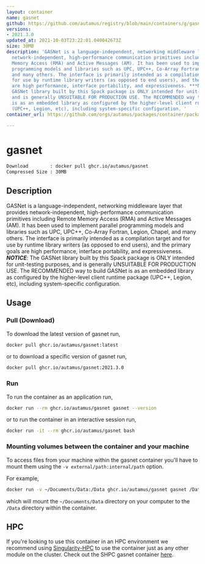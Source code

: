 ```yaml
---
layout: container
name: gasnet
github: https://github.com/autamus/registry/blob/main/containers/g/gasnet/spack.yaml
versions:
- 2021.3.0
updated_at: 2021-10-03T23:22:01.040042673Z
size: 30MB
description: 'GASNet is a language-independent, networking middleware layer that provides
  network-independent, high-performance communication primitives including Remote
  Memory Access (RMA) and Active Messages (AM). It has been used to implement parallel
  programming models and libraries such as UPC, UPC++, Co-Array Fortran, Legion, Chapel,
  and many others. The interface is primarily intended as a compilation target and
  for use by runtime library writers (as opposed to end users), and the primary goals
  are high performance, interface portability, and expressiveness. ***NOTICE***: The
  GASNet library built by this Spack package is ONLY intended for unit-testing purposes,
  and is generally UNSUITABLE FOR PRODUCTION USE. The RECOMMENDED way to build GASNet
  is as an embedded library as configured by the higher-level client runtime package
  (UPC++, Legion, etc), including system-specific configuration. '
container_url: https://github.com/orgs/autamus/packages/container/package/gasnet

---
```

# gasnet
```bash 
Download        : docker pull ghcr.io/autamus/gasnet
Compressed Size : 30MB
```

## Description
GASNet is a language-independent, networking middleware layer that provides network-independent, high-performance communication primitives including Remote Memory Access (RMA) and Active Messages (AM). It has been used to implement parallel programming models and libraries such as UPC, UPC++, Co-Array Fortran, Legion, Chapel, and many others. The interface is primarily intended as a compilation target and for use by runtime library writers (as opposed to end users), and the primary goals are high performance, interface portability, and expressiveness. ***NOTICE***: The GASNet library built by this Spack package is ONLY intended for unit-testing purposes, and is generally UNSUITABLE FOR PRODUCTION USE. The RECOMMENDED way to build GASNet is as an embedded library as configured by the higher-level client runtime package (UPC++, Legion, etc), including system-specific configuration. 

## Usage
### Pull (Download)
To download the latest version of gasnet run,

```bash
docker pull ghcr.io/autamus/gasnet:latest
```

or to download a specific version of gasnet run,

```bash
docker pull ghcr.io/autamus/gasnet:2021.3.0
```
### Run
To run the container as an application run,
```bash
docker run --rm ghcr.io/autamus/gasnet gasnet --version
```

or to run the container in an interactive session run,
```bash
docker run -it --rm ghcr.io/autamus/gasnet bash
```

### Mounting volumes between the container and your machine
To access files from your machine within the gasnet container you'll have to mount them using the `-v external/path:internal/path` option.

For example,
```bash
docker run -v ~/Documents/Data:/Data ghcr.io/autamus/gasnet gasnet /Data/myData.csv
```
which will mount the `~/Documents/Data` directory on your computer to the `/Data` directory within the container.

## HPC
If you're looking to use this container in an HPC environment we recommend using [Singularity-HPC](https://singularity-hpc.readthedocs.io) to use the container just as any other module on the cluster. Check out the SHPC gasnet container [here](https://singularityhub.github.io/singularity-hpc/r/ghcr.io-autamus-gasnet/).